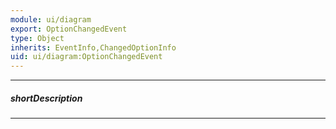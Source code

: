 ```yaml
---
module: ui/diagram
export: OptionChangedEvent
type: Object
inherits: EventInfo,ChangedOptionInfo
uid: ui/diagram:OptionChangedEvent
---
```

---
##### shortDescription
<!-- Description goes here -->

---
<!-- Description goes here -->